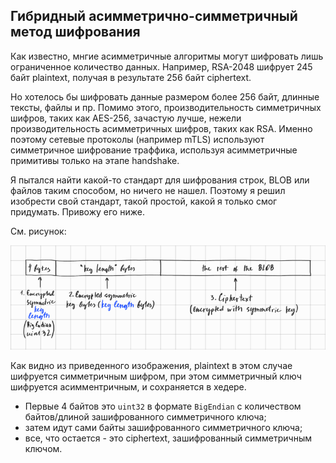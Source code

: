 ## Гибридный асимметрично-симметричный метод шифрования

Как известно, мнгие асимметричные алгоритмы могут шифровать лишь ограниченное количество данных.
Например, RSA-2048 шифрует 245 байт plaintext, получая в результате 256 байт ciphertext.

Но хотелось бы шифровать данные размером более 256 байт, длинные тексты, файлы и пр.
Помимо этого, производительность симметричных шифров, таких как AES-256, зачастую лучше, нежели производительность 
асимметричных шифров, таких как RSA. Именно поэтому сетевые протоколы (например mTLS) используют симметричное шифрование 
траффика, используя асимметричные примитивы только на этапе handshake.

Я пытался найти какой-то стандарт для шифрования строк, BLOB или файлов таким способом, но ничего не нашел.
Поэтому я решил изобрести свой стандарт, такой простой, какой я только смог придумать. Привожу его ниже.

См. рисунок:

![Hybrid asymmetric-symetric encryption.png](Hybrid%20asymmetric-symetric%20encryption.png)

Как видно из приведенного изображения, plaintext в этом случае шифруется симметричным шифром, при этом симметричный ключ
шифруется асимментричным, и сохраняется в хедере.

- Первые 4 байтов это `uint32` в формате `BigEndian` с количеством байтов/длиной зашифрованного симметричного ключа;
- затем идут сами байты зашифрованного симметричного ключа;
- все, что остается - это ciphertext, зашифрованный симметричным ключом.